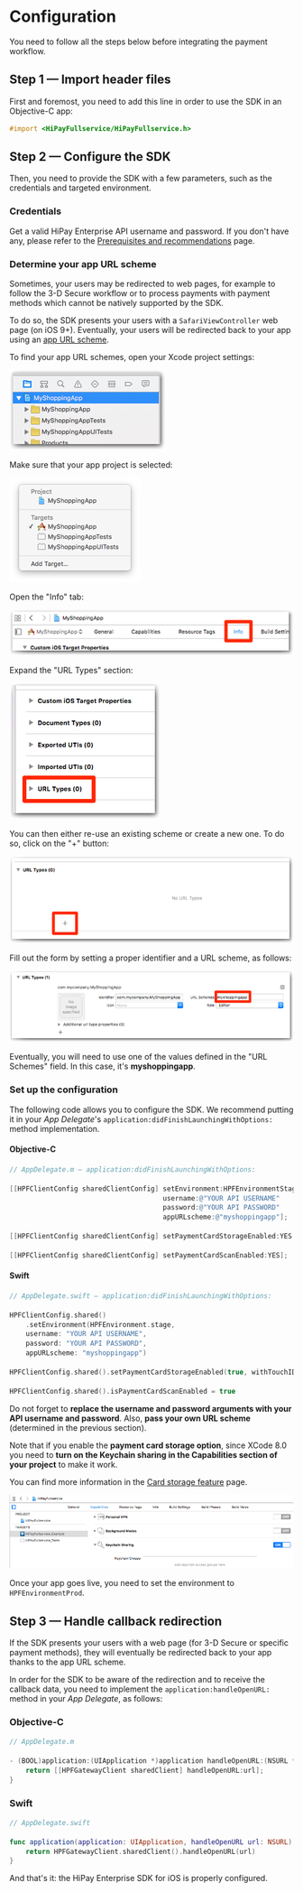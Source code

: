 # Configuration

You need to follow all the steps below before integrating the payment workflow.

## Step 1 — Import header files

First and foremost, you need to add this line in order to use the SDK in an Objective-C app:

```objectivec
#import <HiPayFullservice/HiPayFullservice.h>
```

## Step 2 — Configure the SDK

Then, you need to provide the SDK with a few parameters, such as the credentials and targeted environment.

### Credentials

Get a valid HiPay Enterprise API username and password. If you don't have any, please refer to the [Prerequisites and recommendations](#prerequisites-and-recommendations) page.

### Determine your app URL scheme

Sometimes, your users may be redirected to web pages, for example to follow the 3-D Secure workflow or to process payments with payment methods which cannot be natively supported by the SDK. 

To do so, the SDK presents your users with a `SafariViewController` web page (on iOS 9+). Eventually, your users will be redirected back to your app using an [app URL scheme][apple-scheme].

To find your app URL schemes, open your Xcode project settings:

![App URL schemes - Step 1](images/config/scheme_1.png)

Make sure that your app project is selected:

![App URL schemes - Step 2](images/config/scheme_2.png)

Open the "Info" tab:

![App URL schemes - Step 3](images/config/scheme_3.png)

Expand the "URL Types" section:

![App URL schemes - Step 4](images/config/scheme_4.png)

You can then either re-use an existing scheme or create a new one. To do so, click on the "+" button:

![App URL schemes - Step 5](images/config/scheme_5.png)

Fill out the form by setting a proper identifier and a URL scheme, as follows:

![App URL schemes - Step 6](images/config/scheme_6.png)

Eventually, you will need to use one of the values defined in the "URL Schemes" field. In this case, it's **myshoppingapp**.

### Set up the configuration

The following code allows you to configure the SDK. We recommend putting it in your *App Delegate*'s `application:didFinishLaunchingWithOptions:` method implementation.

#### Objective-C
```objectivec
// AppDelegate.m — application:didFinishLaunchingWithOptions:

[[HPFClientConfig sharedClientConfig] setEnvironment:HPFEnvironmentStage
                                      username:@"YOUR API USERNAME"
                                      password:@"YOUR API PASSWORD"
                                      appURLscheme:@"myshoppingapp"];

[[HPFClientConfig sharedClientConfig] setPaymentCardStorageEnabled:YES withTouchID:YES];

[[HPFClientConfig sharedClientConfig] setPaymentCardScanEnabled:YES];
```

#### Swift
```Swift
// AppDelegate.swift — application:didFinishLaunchingWithOptions:

HPFClientConfig.shared()
    .setEnvironment(HPFEnvironment.stage,
    username: "YOUR API USERNAME",
    password: "YOUR API PASSWORD",
    appURLscheme: "myshoppingapp")

HPFClientConfig.shared().setPaymentCardStorageEnabled(true, withTouchID: true)

HPFClientConfig.shared().isPaymentCardScanEnabled = true
```

Do not forget to **replace the username and password arguments with your API username and password**. Also, **pass your own URL scheme** (determined in the previous section).


Note that if you enable the **payment card storage option**, since XCode 8.0 you need to **turn on the Keychain sharing in the Capabilities section of your project** to make it work.

You can find more information in the [Card storage feature](#usage-making-payments-core-wrapper-advanced-integration-card-storage-feature) page.


![App URL schemes - Step 6](images/config/card_storage.png)

Once your app goes live, you need to set the environment to `HPFEnvironmentProd`.

## Step 3 — Handle callback redirection

If the SDK presents your users with a web page (for 3-D Secure or specific payment methods), they will eventually be redirected back to your app thanks to the app URL scheme.

In order for the SDK to be aware of the redirection and to receive the callback data, you need to implement the `application:handleOpenURL:` method in your *App Delegate*, as follows:

### Objective-C
```objectivec
// AppDelegate.m

- (BOOL)application:(UIApplication *)application handleOpenURL:(NSURL *)url {
    return [[HPFGatewayClient sharedClient] handleOpenURL:url];
}
```

### Swift
```Swift
// AppDelegate.swift 

func application(application: UIApplication, handleOpenURL url: NSURL) -> Bool {
    return HPFGatewayClient.sharedClient().handleOpenURL(url)
}
```

And that's it: the HiPay Enterprise SDK for iOS is properly configured.

[apple-scheme]: https://developer.apple.com/library/ios/featuredarticles/iPhoneURLScheme_Reference/Introduction/Introduction.html#//apple_ref/doc/uid/TP40007899
